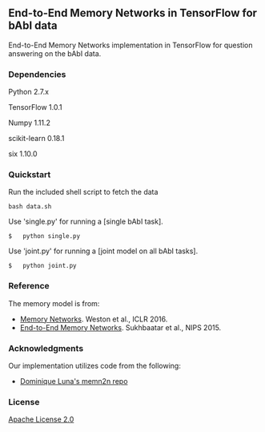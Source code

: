 ## End-to-End Memory Networks in TensorFlow for bAbI data

End-to-End Memory Networks implementation in TensorFlow for question answering on the bAbI data.


### Dependencies

Python 2.7.x

TensorFlow 1.0.1

Numpy 1.11.2

scikit-learn 0.18.1

six 1.10.0


### Quickstart

Run the included shell script to fetch the data

	bash data.sh
	
Use 'single.py' for running a [single bAbI task].

	$	python single.py
	
Use 'joint.py' for running a [joint model on all bAbI tasks].

	$	python joint.py
	
	
### Reference

The memory model is from:
* [Memory Networks](https://arxiv.org/pdf/1410.3916.pdf). Weston et al., ICLR 2016.
* [End-to-End Memory Networks](https://papers.nips.cc/paper/5846-end-to-end-memory-networks.pdf). Sukhbaatar et al., NIPS 2015.


### Acknowledgments

Our implementation utilizes code from the following:
* [Dominique Luna's memn2n repo](https://github.com/domluna/memn2n)


### License

[Apache License 2.0](http://www.apache.org/licenses/LICENSE-2.0)

